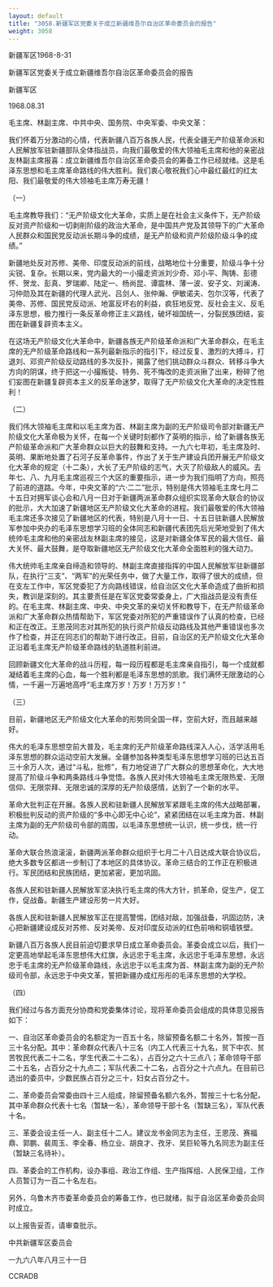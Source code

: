 ```yaml
---
layout: default
title: "3058.新疆军区党委关于成立新疆维吾尔自治区革命委员会的报告"
weight: 3058
---
```


新疆军区1968-8-31

新疆军区党委关于成立新疆维吾尔自治区革命委员会的报告

新疆军区

1968.08.31

毛主席、林副主席、中共中央、国务院、中央军委、中央文革：

我们怀着万分激动的心情，代表新疆八百万各族人民，代表全疆无产阶级革命派和人民解放军驻新疆部队全体指战员，向我们最敬爱的伟大领袖毛主席和他的亲密战友林副主席报喜：成立新疆维吾尔自治区革命委员会的筹备工作已经就绪。这是毛泽东思想和毛主席革命路线的伟大胜利。我们衷心敬祝我们心中最红最红的红太阳、我们最敬爱的伟大领袖毛主席万寿无疆！

（一）

毛主席教导我们：“无产阶级文化大革命，实质上是在社会主义条件下，无产阶级反对资产阶级和一切剥削阶级的政治大革命，是中国共产党及其领导下的广大革命人民群众和国民党反动派长期斗争的成绩，是无产阶级和资产阶级阶级斗争的成绩。”

新疆地处反对苏修、美帝、印度反动派的前线，战略地位十分重要，阶级斗争十分尖锐、复杂。长期以来，党内最大的一小撮走资派刘少奇、邓小平、陶铸、彭德怀、贺龙、彭真、罗瑞卿、陆定一、杨尚昆、谭震林、薄一波、安子文、刘澜涛、习仲勋及其在新疆的代理人武光、吕剑人、张仲瀚、伊敏诺夫、包尔汉等，代表了美帝、苏修、国民党反动派、地富反坏右的利益，疯狂地反党、反社会主义、反毛泽东思想，极力推行一条反革命修正主义路线，破坏祖国统一，分裂民族团结，妄图在新疆复辟资本主义。

在这场无产阶级文化大革命中，新疆各族无产阶级革命派和广大革命群众，在毛主席的无产阶级革命路线和一系列最新指示的指引下，经过反复、激烈的大搏斗，打退刘、邓资产阶级反动路线的多次反扑，揭露了他们挑动群众斗群众、转移斗争大方向的阴谋，终于把这一小撮叛徒、特务、死不悔改的走资派揪了出来，粉碎了他们妄图在新疆复辟资本主义的反革命迷梦，取得了无产阶级文化大革命的决定性胜利！

（二）

我们伟大领袖毛主席和以毛主席为首、林副主席为副的无产阶级司令部对新疆无产阶级文化大革命极为关怀，在每一个关键时刻都作了英明的指示，给了新疆各族无产阶级革命派和广大革命群众以巨大的鼓舞和支持。一九六七年初，毛主席及时、英明、果断地处置了石河子反革命事件，作出了关于生产建设兵团开展无产阶级文化大革命的规定（十二条），大长了无产阶级的志气，大灭了阶级敌人的威风。去年七、八、九月毛主席巡视三个大区的重要指示，进一步为我们指明了方向，照亮了前进的道路。今年，中央文革的“六·二二”批示，特别是伟大领袖毛主席七月二十五日对拥军谈心会和八月一日对于新疆两派革命群众组织实现革命大联合的协议的批示，大大加速了新疆地区无产阶级文化大革命的进程。我们最敬爱的伟大领袖毛主席还多次接见了新疆地区的代表，特别是八月十一日、十五日驻新疆人民解放军参加中央办的毛泽东思想学习班的全体同志和新疆代表团先后光荣地受到了伟大统帅毛主席和他的亲密战友林副主席的接见，这是对新疆全体军民的最大信任、最大关怀、最大鼓舞，是夺取新疆地区无产阶级文化大革命全面胜利的强大动力。

伟大统帅毛主席亲自缔造和领导的、林副主席直接指挥的中国人民解放军驻新疆部队，在执行“三支”、“两军”的光荣任务中，做了大量工作，取得了很大的成绩，但在支左工作中，军区党委犯了方向路线错误，给自治区文化大革命造成了曲折和损失，教训是深刻的。其主要责任是在军区党委常委身上，广大指战员是没有责任的。在毛主席、林副主席、中央、中央文革的亲切关怀和教导下，在无产阶级革命派和广大革命群众热情帮助下，军区党委对所犯的严重错误作了认真的检查，已经和正在改正。王恩茂同志对其所犯的执行资产阶级反动路线及其他严重错误也多次作了检查，并正在同志们的帮助下进行改正。目前，自治区的无产阶级文化大革命正沿着毛主席无产阶级革命路线的轨道胜利前进。

回顾新疆文化大革命的战斗历程，每一段历程都是毛主席亲自指引，每一个成就都凝结着毛主席的心血，每一个胜利都是毛泽东思想的凯歌。我们满怀无限激动的心情，一千遍一万遍地高呼“毛主席万岁！万岁！万万岁！”

（三）

目前，新疆地区无产阶级文化大革命的形势同全国一样，空前大好，而且越来越好。

伟大的毛泽东思想空前大普及，毛主席的无产阶级革命路线深入人心，活学活用毛泽东思想的群众运动空前大发展。全疆参加各种类型毛泽东思想学习班的已达五百三十余万人次，通过“斗私，批修”，有力地促进了广大群众的思想革命化，大大地提高了阶级斗争和两条路线斗争觉悟。各族人民对伟大领袖毛主席无限热爱、无限信仰、无限崇拜、无限忠诚的深厚的无产阶级感情，达到了一个新的水平。

革命大批判正在开展。各族人民和驻新疆人民解放军紧跟毛主席的伟大战略部署，积极批判反动的资产阶级的“多中心即无中心论”，紧紧团结在以毛主席为首、林副主席为副的无产阶级司令部的周围，以毛泽东思想统一认识，统一步伐，统一行动。

革命大联合热浪滚滚，新疆两派革命群众组织于七月二十八日达成大联合协议后，绝大多数专区都进一步制订了本地区的具体协议。革命三结合的工作正在积极进行。军民团结和民族团结，更加紧密，更加巩固。

各族人民和驻新疆人民解放军坚决执行毛主席的伟大方针，抓革命，促生产，促工作，促战备。新疆生产建设形势一片大好。

各族人民和驻新疆人民解放军正在提高警惕，团结对敌，加强战备，巩固边防，决心把新疆建设成反对苏修、反对美帝、反对印度反动派的红色前哨和铜墙铁壁。

新疆八百万各族人民目前迫切要求早日成立革命委员会。革委会成立以后，我们一定更高地举起毛泽东思想伟大红旗，永远忠于毛主席，永远忠于毛泽东思想，永远忠于毛主席的无产阶级革命路线，永远忠于以毛主席为首、林副主席为副的无产阶级司令部，永远忠于中央文革，誓把新疆办成红彤彤的毛泽东思想的大学校。

（四）

我们经过与各方面充分协商和党委集体讨论，现将革命委员会组成的具体意见报告如下：

一、自治区革命委员会的名额定为一百五十名，除留预备名额二十名外，暂按一百三十名分配。其中：革命群众代表八十三名（内工人代表三十九名，贫下中农、贫苦牧民代表二十二名，学生代表二十二名），占百分之六十三点八；革命领导干部二十五名，占百分之十九点二；军队代表二十二名，占百分之十六点九。在目前已选出的委员中，少数民族占百分之三十，妇女占百分之十。

二、革命委员会常委由四十三人组成，除留预备名额六名外，暂按三十七名分配，其中革命群众代表十七名（暂缺一名），革命领导干部十名（暂缺三名），军队代表十名。

三、革委会设主任一人、副主任十二人。建议龙书金同志为主任，王恩茂、赛福鼎、郭鹏、裴周玉、李全春、杨立业、胡良才、孜牙、吴巨轮等九名同志为副主任（暂缺三名待补）。

四、革委会的工作机构，设办事组、政治工作组、生产指挥组、人民保卫组，工作人员暂订为一百二十名左右。

另外，乌鲁木齐市委革命委员会的筹备工作，也已就绪，拟于自治区革命委员会同时成立。

以上报告妥否，请审查批示。

中共新疆军区委员会

一九六八年八月三十一日

CCRADB

